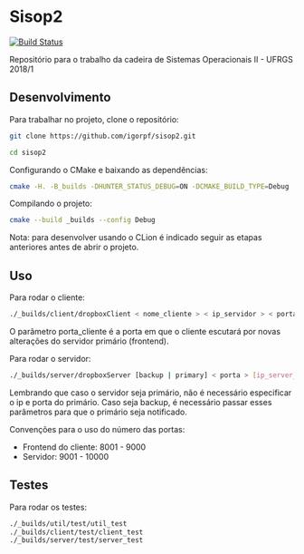 # Sisop2

[![Build Status](https://travis-ci.org/igorpf/sisop2.svg?branch=master)](https://travis-ci.org/igorpf/sisop2)

Repositório para o trabalho da cadeira de Sistemas Operacionais II - UFRGS 2018/1

## Desenvolvimento

Para trabalhar no projeto, clone o repositório:

```bash
git clone https://github.com/igorpf/sisop2.git
```

```bash
cd sisop2
```

Configurando o CMake e baixando as dependências:

```bash
cmake -H. -B_builds -DHUNTER_STATUS_DEBUG=ON -DCMAKE_BUILD_TYPE=Debug
```

Compilando o projeto:

```bash
cmake --build _builds --config Debug
```

Nota: para desenvolver usando o CLion é indicado seguir as etapas anteriores antes de abrir o projeto.

## Uso

Para rodar o cliente:

```bash
./_builds/client/dropboxClient < nome_cliente > < ip_servidor > < porta_servidor > < porta_cliente >
```

O parâmetro porta_cliente é a porta em que o cliente escutará por novas alterações do servidor primário (frontend).

Para rodar o servidor:

```bash
./_builds/server/dropboxServer [backup | primary] < porta > [ip_server_primario] [porta_server_primario]
```
Lembrando que caso o servidor seja primário, não é necessário especificar o ip e porta do primário.
Caso seja backup, é necessário passar esses parâmetros para que o primário seja notificado.

Convenções para o uso do número das portas:
- Frontend do cliente: 8001 - 9000
- Servidor: 9001 - 10000

## Testes

Para rodar os testes:

```bash
./_builds/util/test/util_test
./_builds/client/test/client_test
./_builds/server/test/server_test
```

